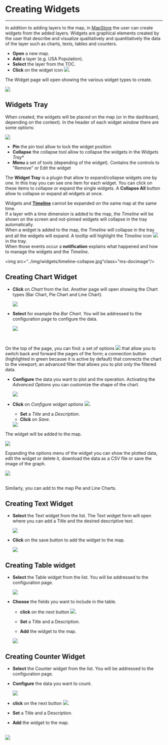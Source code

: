 # Creating Widgets
******************

In addition to adding layers to the map, in [MapStore](https://mapstore.geo-solutions.it/mapstore/#/) the user can create widgets from the added layers. Widgets are graphical elements created by the user that describe and visualize qualitatively and quantitatively the data of the layer such as charts, texts, tables and counters.

* **Open** a new map.
* **Add** a layer (e.g. USA Population).
* **Select** the layer from the TOC.
* **Click** on the widget icon <img src="../img/button/widgets.jpg" class="ms-docbutton"/>.

The Widget page will open showing the various widget types to create.

  <img src="../img/widgets/widget-list.jpg" class="ms-docimage" style="max-width:400px;"/>

Widgets Tray
------------

When created, the widgets will be placed on the map (or in the dashboard, depending on the context). In the header of each widget window there are some options:

 <img src="../img/widgets/widgets-tray.jpg" class="ms-docimage"/>


* **Pin** the pin tool allow to lock the widget position
* **Collapse** the collapse tool allow to collapse the widgets in the *Widgets Tray**
* **Menu** a set of tools (depending of the widget). Contains the controls to "Remove" or Edit the widget

The **Widget Tray** is a plugin that allow to expand/collapse widgets one by one. In this tray you can see one item for each widget. You can click on these items to collapse or expand the single widgets. A **Collapse All** button allow to collapse or expand all widgets at once.

Widgets and **[Timeline](timeline.md#timeline)** cannot be expanded on the same map at the same time.<br>
If a layer with a time dimension is added to the map, the *Timeline* will be shown on the screen and not-pinned widgets will collapse in the tray automatically.<br>
When a widget is added to the map, the *Timeline* will collapse in the tray and all the widgets will expand. A tooltip will highlight the *Timeline* icon <img src="../img/button/timeline-collapse-icon.jpg" class="ms-docbutton"/> in the tray.<br>
When those events occur a **notification** explains what happened and how to manage the widgets and the *Timeline*.

<img src="../img/widgets/timeline-collapse.jpg"class="ms-docimage"/>

Creating Chart Widget
---------------------

* **Click** on *Chart* from the list. Another page will open showing the Chart types (Bar Chart, Pie Chart and Line Chart).

    <img src="../img/widgets/chart-types.jpg" class="ms-docimage"  style="max-width:400px;"/>

* **Select** for example the *Bar Chart*. You will be addressed to the configuration page to configure the data.

    <img src="../img/widgets/bar-chart.jpg" class="ms-docimage"  style="max-width:400px;"/>

<br>

On the top of the page, you can find: a set of options <img src="../img/widgets/widget-options.jpg" class="ms-docbutton"/> that allow you to switch back and forward the pages of the form; a connection button (highlighted in green because it is active by default) that connects the chart to the viewport; an advanced filter that allows you to plot only the filtered data.

* **Configure** the data you want to plot and the operation. Activating the *Advanced Options* you can customize the shape of the chart.

    <img src="../img/widgets/configure-chart.jpg" class="ms-docimage"  style="max-width:400px;"/>

* **Click** on *Configure widget options*  <img src="../img/button/next.jpg" class="ms-docbutton"/>.
    * **Set** a *Title* and a *Description*.
    * **Click** on *Save*.

  <img src="../img/widgets/widget-info.jpg" class="ms-docimage"  style="max-width:400px;"/>

The widget will be added to the map.

<img src="../img/widgets/widget-map.jpg" class="ms-docimage"/>

Expanding the options menu of the widget you can show the plotted data, edit the widget or delete it, download the data as a CSV file or save the image of the graph.

<img src="../img/widgets/widget-menu.jpg" class="ms-docimage"  style="max-width:500px;"/>

<br>
<br>

Similarly, you can add to the map Pie and Line Charts.

Creating Text Widget
--------------------

* **Select** the Text widget from the list. The Text widget form will open where you can add a Title and the desired descriptive text.

  <img src="../img/widgets/text-widget.jpg" class="ms-docimage"  style="max-width:500px;"/>

* **Click** on the save button to add the widget to the map.

  <img src="../img/widgets/text-map.jpg" class="ms-docimage"/>

Creating Table widget
---------------------

* **Select** the Table widget from the list. You will be addressed to the configuration page.


    <img src="../img/widgets/table-widget.jpg" class="ms-docimage"  style="max-width:400px;"/>

* **Choose** the fields you want to include in the table.
    * **click** on the next button <img src="../img/button/next.jpg" class="ms-docbutton"/>.

    * **Set** a Title and a Description.
    * **Add** the widget to the map.

    <img src="../img/widgets/table-map.jpg" class="ms-docimage"/>

Creating Counter Widget
-----------------------

 * **Select** the Counter widget from the list. You will be addressed to the configuration page.
  * **Configure** the data you want to count.

    <img src="../img/widgets/counter-widget.jpg" class="ms-docimage"  style="max-width:400px;"/>

  * **click** on the next button <img src="../img/button/next.jpg" class="ms-docbutton"/>.

  * **Set** a Title and a Description.
  * **Add** the widget to the map.
<br>
  <img src="../img/widgets/counter-map.jpg" class="ms-docimage"/>
